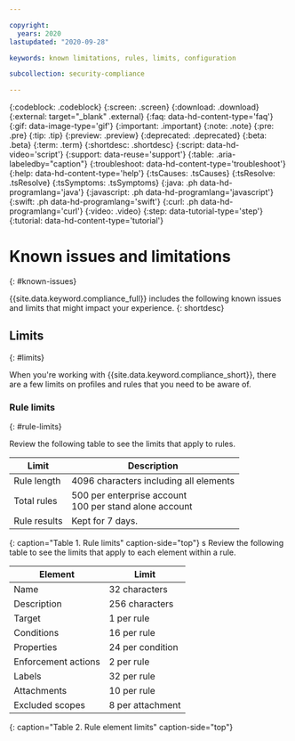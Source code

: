 ```yaml
---

copyright:
  years: 2020
lastupdated: "2020-09-28"

keywords: known limitations, rules, limits, configuration

subcollection: security-compliance

---
```


{:codeblock: .codeblock}
{:screen: .screen}
{:download: .download}
{:external: target="_blank" .external}
{:faq: data-hd-content-type='faq'}
{:gif: data-image-type='gif'}
{:important: .important}
{:note: .note}
{:pre: .pre}
{:tip: .tip}
{:preview: .preview}
{:deprecated: .deprecated}
{:beta: .beta}
{:term: .term}
{:shortdesc: .shortdesc}
{:script: data-hd-video='script'}
{:support: data-reuse='support'}
{:table: .aria-labeledby="caption"}
{:troubleshoot: data-hd-content-type='troubleshoot'}
{:help: data-hd-content-type='help'}
{:tsCauses: .tsCauses}
{:tsResolve: .tsResolve}
{:tsSymptoms: .tsSymptoms}
{:java: .ph data-hd-programlang='java'}
{:javascript: .ph data-hd-programlang='javascript'}
{:swift: .ph data-hd-programlang='swift'}
{:curl: .ph data-hd-programlang='curl'}
{:video: .video}
{:step: data-tutorial-type='step'}
{:tutorial: data-hd-content-type='tutorial'}


# Known issues and limitations
{: #known-issues}

{{site.data.keyword.compliance_full}} includes the following known issues and limits that might impact your experience.
{: shortdesc}


## Limits
{: #limits}

When you're working with {{site.data.keyword.compliance_short}}, there are a few limits on profiles and rules that you need to be aware of.

### Rule limits
{: #rule-limits}

Review the following table to see the limits that apply to rules. 

| Limit   | Description |
|---------|-----------|
| Rule length | 4096 characters including all elements |
| Total rules | 500 per enterprise account</br>100 per stand alone account |
| Rule results | Kept for 7 days.|
{: caption="Table 1. Rule limits" caption-side="top"}
s
Review the following table to see the limits that apply to each element within a rule.

| Element | Limit |
|---------|-------|
| Name | 32 characters |
| Description | 256 characters |
| Target | 1 per rule |
| Conditions | 16 per rule |
| Properties | 24 per condition |
| Enforcement actions | 2 per rule |
| Labels | 32 per rule |
| Attachments | 10 per rule |
| Excluded scopes | 8 per attachment |
{: caption="Table 2. Rule element limits" caption-side="top"}




